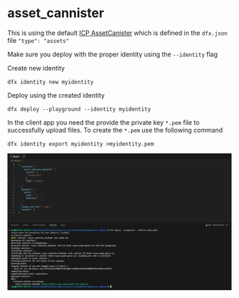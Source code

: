 # asset_cannister

This is using the default [ICP AssetCanister](https://internetcomputer.org/docs/current/references/asset-canister) which is defined in the `dfx.json` file `"type": "assets"`

Make sure you deploy with the proper identity using the `--identity` flag

Create new identity
```
dfx identity new myidentity
```

Deploy using the created identity
```
dfx deploy --playground --identity myidentity
```

In the client app you need the provide the private key `*.pem` file to successfully upload files. To create the `*.pem` use the following command
```
dfx identity export myidentity >myidentity.pem
```

![](pictures/deploy.PNG)